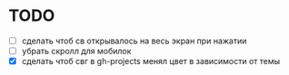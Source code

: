 
# TODO
- [ ] сделать чтоб св открывалось на весь экран при нажатии
- [ ] убрать скролл для мобилок
- [x] сделать чтоб свг в gh-projects менял цвет в зависимости от темы
